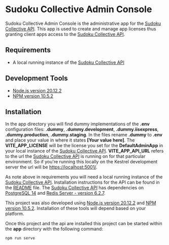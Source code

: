 # Sudoku Collective Admin Console

Sudoku Collective Admin Console is the administrative app for the [Sudoku Collective API](https://github.com/Joseph-Anthony-King/SudokuCollective).  This app is used to create and manage app licenses thus granting client apps access to the [Sudoku Collective API](https://github.com/Joseph-Anthony-King/SudokuCollective).

## Requirements

- A local running instance of the [Sudoku Collective API](https://github.com/Joseph-Anthony-King/SudokuCollective)

## Development Tools

- [Node.js version 20.12.2](https://nodejs.org/en)
- [NPM version 10.5.2](https://www.npmjs.com/)

## Installation

In the app directory you will find dummy implementations of the **.env** configuration files: **.dummy**, **.dummy.development**, **.dummy.iisexpress**, **.dummy.production**, **.dummy.staging**.  In the files rename **.dummy** to **.env** and place your value in where it states **[Your value here]**.  The **VITE_APP_LICENSE** will be the license you set for the **DefaultAdminApp** in your local instance of the [Sudoku Collective API](https://github.com/Joseph-Anthony-King/SudokuCollective).  **VITE_APP_API_URL** refers to the url the [Sudoku Collective API](https://github.com/Joseph-Anthony-King/SudokuCollective) is running on for that particular environment.  So if you're running this locally on the Kestrel development server the url will be [https://localhost:5001/](https://localhost:5001/).

As note above in requirements you will need a local running instance of the [Sudoku Collective API](https://github.com/Joseph-Anthony-King/SudokuCollective).  Installation instructions for the API can be found in the [README](https://github.com/Joseph-Anthony-King/SudokuCollective/blob/master/README.md) file.  The [Sudoku Collective API](https://github.com/Joseph-Anthony-King/SudokuCollective) has dependencies on [PostgreSQL 14](https://www.postgresql.org/download/) and [Redis Server - version 6.2.7](https://redis.io/download).

This project was also developed using [Node.js version 20.12.2](https://nodejs.org/en) and [NPM version 10.5.2](https://www.npmjs.com/).  Installation of these tools will depend based on your platform.

Once this project and the api are installed this project can be started within the **app** directory with the following command:

```
npm run serve
```
